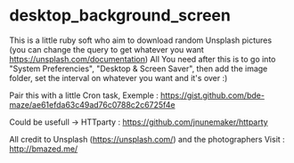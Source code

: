 # desktop_background_screen

This is a little ruby soft who aim to download random Unsplash pictures (you can change the query to get whatever you want https://unsplash.com/documentation)
All You need after this is to go into "System Preferencies", "Desktop & Screen Saver", then add the image folder, set the interval on whatever you want and it's over :)


Pair this with a little Cron task, Exemple :
https://gist.github.com/bde-maze/ae61efda63c49ad76c0788c2c6725f4e


Could be usefull -> HTTparty : https://github.com/jnunemaker/httparty

All credit to Unsplash (https://unsplash.com/) and the photographers
Visit : http://bmazed.me/
